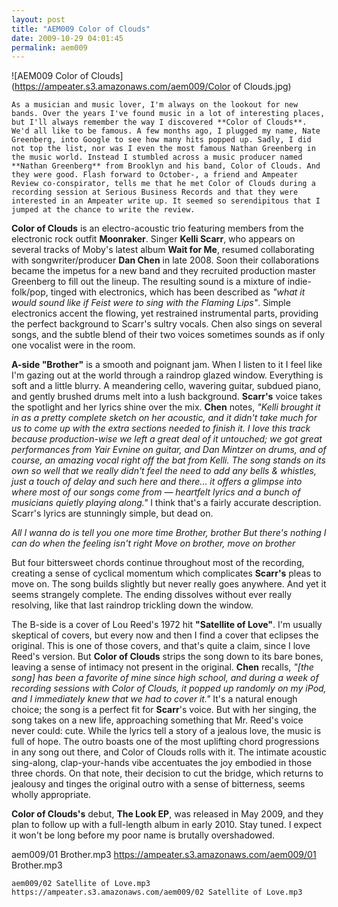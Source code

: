 ```yaml
---
layout: post
title: "AEM009 Color of Clouds"
date: 2009-10-29 04:01:45
permalink: aem009
---
```

![AEM009 Color of Clouds](https://ampeater.s3.amazonaws.com/aem009/Color of Clouds.jpg)

    As a musician and music lover, I'm always on the lookout for new bands. Over the years I've found music in a lot of interesting places, but I'll always remember the way I discovered **Color of Clouds**. We'd all like to be famous. A few months ago, I plugged my name, Nate Greenberg, into Google to see how many hits popped up. Sadly, I did not top the list, nor was I even the most famous Nathan Greenberg in the music world. Instead I stumbled across a music producer named **Nathan Greenberg** from Brooklyn and his band, Color of Clouds. And they were good. Flash forward to October-, a friend and Ampeater Review co-conspirator, tells me that he met Color of Clouds during a recording session at Serious Business Records and that they were interested in an Ampeater write up. It seemed so serendipitous that I jumped at the chance to write the review.

**Color of Clouds** is an electro-acoustic trio featuring members from the electronic rock outfit **Moonraker**. Singer **Kelli Scarr**, who appears on several tracks of Moby's latest album **Wait for Me**, resumed collaborating with songwriter/producer **Dan Chen** in late 2008. Soon their collaborations became the impetus for a new band and they recruited production master Greenberg to fill out the lineup. The resulting sound is a mixture of indie-folk/pop, tinged with electronics, which has been described as _"what it would sound like if Feist were to sing with the Flaming Lips"_. Simple electronics accent the flowing, yet restrained instrumental parts, providing the perfect background to Scarr's sultry vocals. Chen also sings on several songs, and the subtle blend of their two voices sometimes sounds as if only one vocalist were in the room.

**A-side "Brother"** is a smooth and poignant jam. When I listen to it I feel like I'm gazing out at the world through a raindrop glazed window. Everything is soft and a little blurry. A meandering cello, wavering guitar, subdued piano, and gently brushed drums melt into a lush background. **Scarr's** voice takes the spotlight and her lyrics shine over the mix. **Chen** notes, _"Kelli brought it in as a pretty complete sketch on her acoustic, and it didn't take much for us to come up with the extra sections needed to finish it. I love this track because production-wise we left a great deal of it untouched; we got great performances from Yair Evnine on guitar, and Dan Mintzer on drums, and of course, an amazing vocal right off the bat from Kelli. The song stands on its own so well that we really didn't feel the need to add any bells & whistles, just a touch of delay and such here and there... it offers a glimpse into where most of our songs come from — heartfelt lyrics and a bunch of musicians quietly playing along."_ I think that's a fairly accurate description. Scarr's lyrics are stunningly simple, but dead on.

_All I wanna do is tell you one more time Brother, brother But there's nothing I can do when the feeling isn't right Move on brother, move on brother_

But four bittersweet chords continue throughout most of the recording, creating a sense of cyclical momentum which complicates **Scarr's** pleas to move on. The song builds slightly but never really goes anywhere. And yet it seems strangely complete. The ending dissolves without ever really resolving, like that last raindrop trickling down the window.

The B-side is a cover of Lou Reed's 1972 hit **"Satellite of Love"**. I'm usually skeptical of covers, but every now and then I find a cover that eclipses the original. This is one of those covers, and that's quite a claim, since I love Reed's version. But **Color of Clouds** strips the song down to its bare bones, leaving a sense of intimacy not present in the original. **Chen** recalls, _"\[the song\] has been a favorite of mine since high school, and during a week of recording sessions with Color of Clouds, it popped up randomly on my iPod, and I immediately knew that we had to cover it."_ It's a natural enough choice; the song is a perfect fit for **Scarr**'s voice. But with her singing, the song takes on a new life, approaching something that Mr. Reed's voice never could: cute. While the lyrics tell a story of a jealous love, the music is full of hope. The outro boasts one of the most uplifting chord progressions in any song out there, and Color of Clouds rolls with it. The intimate acoustic sing-along, clap-your-hands vibe accentuates the joy embodied in those three chords. On that note, their decision to cut the bridge, which returns to jealousy and tinges the original outro with a sense of bitterness, seems wholly appropriate.

**Color of Clouds's** debut, **The Look EP**, was released in May 2009, and they plan to follow up with a full-length album in early 2010. Stay tuned. I expect it won't be long before my poor name is brutally overshadowed.
  
  aem009/01 Brother.mp3
    https://ampeater.s3.amazonaws.com/aem009/01 Brother.mp3
    
    aem009/02 Satellite of Love.mp3
    https://ampeater.s3.amazonaws.com/aem009/02 Satellite of Love.mp3
    
    